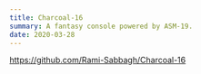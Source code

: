```yaml
---
title: Charcoal-16
summary: A fantasy console powered by ASM-19.
date: 2020-03-28
---
```


https://github.com/Rami-Sabbagh/Charcoal-16